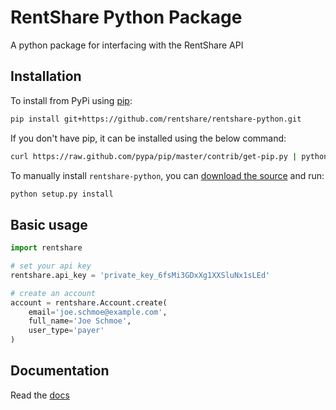 # RentShare Python Package

A python package for interfacing with the RentShare API

## Installation

To install from PyPi using [pip](http://www.pip-installer.org/en/latest/):

```bash
pip install git+https://github.com/rentshare/rentshare-python.git
```

If you don't have pip, it can be installed using the below command:

```bash
curl https://raw.github.com/pypa/pip/master/contrib/get-pip.py | python
```

To manually install `rentshare-python`, you can [download the source](https://github.com/rentshare/rentshare-python/zipball/master) and run:

```bash
python setup.py install
```

## Basic usage

```python
import rentshare

# set your api key
rentshare.api_key = 'private_key_6fsMi3GDxXg1XXSluNx1sLEd'

# create an account
account = rentshare.Account.create(
    email='joe.schmoe@example.com',
    full_name='Joe Schmoe',
    user_type='payer'
)
```

## Documentation
Read the [docs](https://developer.rentshare.com/?python)
